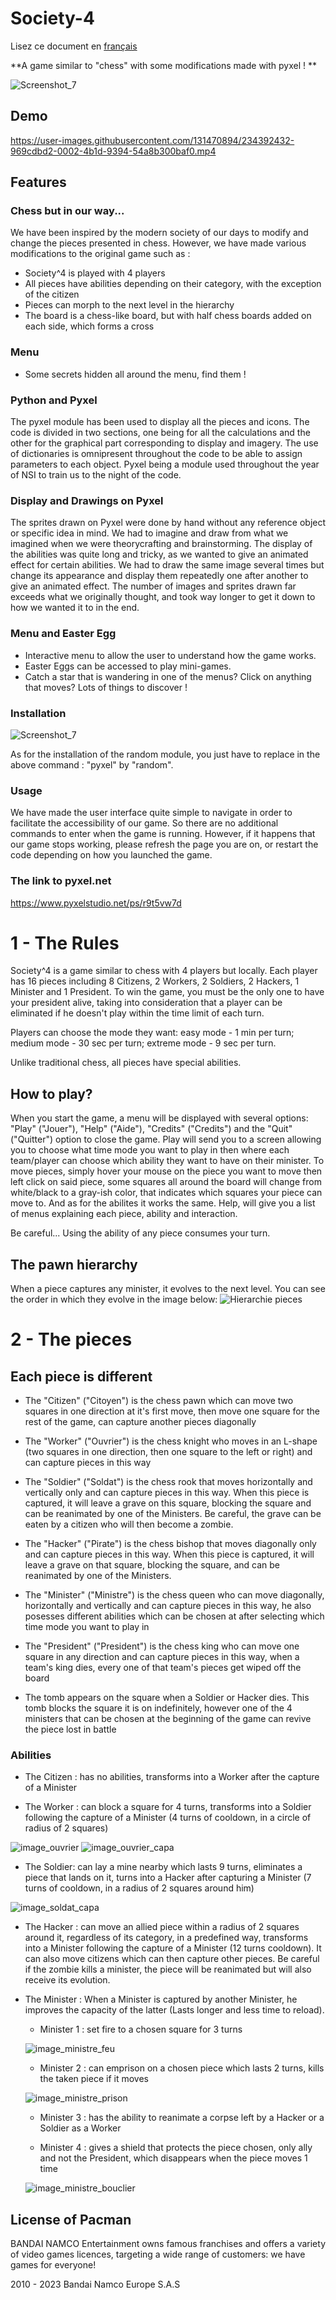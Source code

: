 # Society-4

Lisez ce document en [français](README.md)

**A game similar to "chess" with some modifications made with pyxel ! **

![Screenshot_7](https://user-images.githubusercontent.com/131471941/234773177-534e65c6-808a-42e8-9e9d-eaa4292bccef.png)

## Demo 

https://user-images.githubusercontent.com/131470894/234392432-969cdbd2-0002-4b1d-9394-54a8b300baf0.mp4



## Features


### Chess but in our way...

We have been inspired by the modern society of our days to modify and change the pieces presented in chess.
However, we have made various modifications to the original game such as :
  - Society^4 is played with 4 players 
  - All pieces have abilities depending on their category, with the exception of the citizen
  - Pieces can morph to the next level in the hierarchy
  - The board is a chess-like board, but with half chess boards added on each side, which forms a cross
  
  
### Menu
  - Some secrets hidden all around the menu,  find them !

### Python and Pyxel

The pyxel module has been used to display all the pieces and icons. The code is divided in two sections, one being for all the calculations and the other for the graphical part corresponding to display and imagery. The use of dictionaries is omnipresent throughout the code to be able to assign parameters to each object. 
Pyxel being a module used throughout the year of NSI to train us to the night of the code.

### Display and Drawings on Pyxel

The sprites drawn on Pyxel were done by hand without any reference object or specific idea in mind. We had to imagine and draw from what we imagined when we were theorycrafting and brainstorming. The display of the abilities was quite long and tricky, as we wanted to give an animated effect for certain abilities. We had to draw the same image several times but change its appearance and display them repeatedly one after another to give an animated effect. The number of images and sprites drawn far exceeds what we originally thought, and took way longer to get it down to how we wanted it to in the end.

### Menu and Easter Egg

  - Interactive menu to allow the user to understand how the game works.
  - Easter Eggs can be accessed to play mini-games.
  - Catch a star that is wandering in one of the menus? Click on anything that moves? Lots of things to discover !


### Installation
![Screenshot_7](https://user-images.githubusercontent.com/131470894/234654262-fad628ea-0ebc-4b06-b267-bbd3fad3b15a.png)



As for the installation of the random module, you just have to replace in the above command : "pyxel" by "random".

### Usage
We have made the user interface quite simple to navigate in order to facilitate the accessibility of our game. So there are no additional commands to enter when the game is running. However, if it happens that our game stops working, please refresh the page you are on, or restart the code depending on how you launched the game.

### The link to pyxel.net
https://www.pyxelstudio.net/ps/r9t5vw7d

# 1 - The Rules

Society^4 is a game similar to chess with 4 players but locally. Each player has 16 pieces including 8 Citizens, 2 Workers, 2 Soldiers, 2 Hackers, 1 Minister and 1 President. To win the game, you must be the only one to have your president alive, taking into consideration that a player can be eliminated if he doesn't play within the time limit of each turn. 



Players can choose the mode they want: easy mode - 1 min per turn; medium mode - 30 sec per turn; 
extreme mode - 9 sec per turn. 


Unlike traditional chess, all pieces have special abilities.



## How to play?

When you start the game, a menu will be displayed with several options: "Play" ("Jouer"), "Help" ("Aide"), "Credits" ("Credits") and the "Quit" ("Quitter") option to close the game. Play will send you to a screen allowing you to choose what time mode you want to play in then where each team/player can choose which ability they want to have on their minister.  To move pieces, simply hover your mouse on the piece you want to move then left click on said piece, some squares all around the board will change from white/black to a gray-ish color, that indicates which squares your piece can move to. And as for the abilites it works the same. Help, will give you a list of menus explaining each piece, ability and interaction.
 


Be careful... Using the ability of any piece consumes your turn.


## The pawn hierarchy

When a piece captures any minister, it evolves to the next level. You can see the order in which they evolve in the image below:
![Hierarchie pieces](https://user-images.githubusercontent.com/131470894/233690765-9510fd53-e26f-488a-9058-b12a23243817.png)



# 2 - The pieces


## Each piece is different 
  - The "Citizen" ("Citoyen") is the chess pawn which can move two squares in one direction at it's first move, then move one square for the rest of the game, can capture another pieces diagonally 


  - The "Worker" ("Ouvrier") is the chess knight who moves in an L-shape (two squares in one direction, then one square to the left or right) and can capture pieces in this way 


  - The "Soldier" ("Soldat") is the chess rook that moves horizontally and vertically only and can capture pieces in this way. When this piece is captured, it will leave a grave on this square, blocking the square and can be reanimated by one of the Ministers. Be careful, the grave can be eaten by a citizen who will then become a zombie.

  - The "Hacker" ("Pirate") is the chess bishop that moves diagonally only and can capture pieces in this way. When this piece is captured, it will leave a grave on that square, blocking the square, and can be reanimated by one of the Ministers. 


  - The "Minister" ("Ministre") is the chess queen who can move diagonally, horizontally and vertically and can capture pieces in this way, he also posesses different abilities which can be chosen at after selecting which time mode you want to play in


  - The "President" ("President") is the chess king who can move one square in any direction and can capture pieces in this way, when a team's king dies, every one of that team's pieces get wiped off the board




  - The tomb appears on the square when a Soldier or Hacker dies. This tomb blocks the square it is on indefinitely, however one of the 4 ministers that can be chosen at the beginning of the game can revive the piece lost in battle


### Abilities
  - The Citizen : has no abilities, transforms into a Worker after the capture of a Minister


  - The Worker : can block a square for 4 turns, transforms into a Soldier following the capture of a Minister (4 turns of cooldown, in a circle of radius of 2 squares)



![image_ouvrier](https://user-images.githubusercontent.com/131470894/234656664-091257e7-96d7-45d5-bcf8-1b0dfc23407d.png)
![image_ouvrier_capa](https://user-images.githubusercontent.com/131470894/234656675-fe9c176d-779f-4870-9316-8dc6852a5e88.png)



  - The Soldier: can lay a mine nearby which lasts 9 turns, eliminates a piece that lands on it, turns into a Hacker after capturing a Minister (7 turns of cooldown, in a radius of 2 squares around him)


![image_soldat_capa](https://user-images.githubusercontent.com/131470894/234657525-1c7a633e-33f8-42eb-8111-054889eac218.png)


  - The Hacker : can move an allied piece within a radius of 2 squares around it, regardless of its category, in a predefined way, transforms into a Minister following the capture of a Minister (12 turns cooldown). It can also move citizens which can then capture other pieces. Be careful if the zombie kills a minister, the piece will be reanimated but will also receive its evolution.

  - The Minister : When a Minister is captured by another Minister, he improves the capacity of the latter (Lasts longer and less time to reload).
      - Minister 1 : set fire to a chosen square for 3 turns 
      
    
       ![image_ministre_feu](https://user-images.githubusercontent.com/131470894/234657011-23e013f3-17b7-48f6-8b9c-491e3e359134.png)


      - Minister 2 : can emprison on a chosen piece which lasts 2 turns, kills the taken piece if it moves


       ![image_ministre_prison](https://user-images.githubusercontent.com/131470894/234657215-620a2b33-8493-4dc7-b2ca-4a793beec197.png)


      - Minister 3 : has the ability to reanimate a corpse left by a Hacker or a Soldier as a Worker 


      - Minister 4 : gives a shield that protects the piece chosen, only ally and not the President, which disappears when the piece moves 1 time 


       ![image_ministre_bouclier](https://user-images.githubusercontent.com/131470894/234657200-9d33cd7e-4443-4dfa-b823-e0ba2503a94d.png)



## License of Pacman


BANDAI NAMCO Entertainment owns famous franchises and offers a variety of video games licences, targeting a wide range of customers: we have games for everyone!

2010 - 2023 Bandai Namco Europe S.A.S
